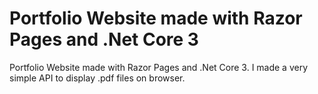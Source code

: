 # Portfolio Website made with Razor Pages and .Net Core 3
Portfolio Website made with Razor Pages and .Net Core 3. I made a very simple API to display .pdf files on browser.